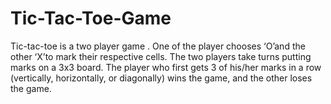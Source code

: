 # Tic-Tac-Toe-Game
 Tic-tac-toe is a two player game . 
 One of the player chooses ‘O’and the other ‘X’to mark their respective cells.
 The two players take turns putting marks on a 3x3 board.
 The player who first gets 3 of his/her marks in a row (vertically, horizontally, or diagonally) wins the game, and the other loses the game.
